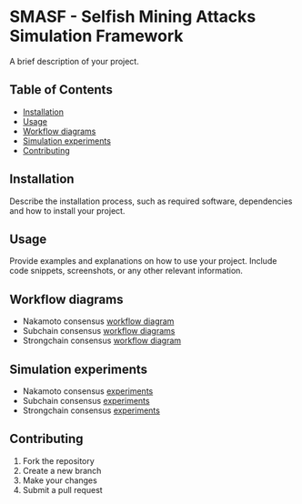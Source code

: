 # SMASF - Selfish Mining Attacks Simulation Framework

A brief description of your project.

## Table of Contents

- [Installation](#installation)
- [Usage](#usage)
- [Workflow diagrams](#workflow-diagrams)
- [Simulation experiments](#simulation-experiments)
- [Contributing](#contributing)

## Installation

Describe the installation process, such as required software, dependencies
and how to install your project.

## Usage

Provide examples and explanations on how to use your project.
Include code snippets, screenshots, or any other relevant information.

## Workflow diagrams

- Nakamoto consensus [workflow diagram](https://miro.com/app/board/uXjVMeBFZw8=/?share_link_id=254956633663)
- Subchain consensus [workflow diagrams](https://miro.com/app/board/uXjVMaBHSA8=/?share_link_id=48031802517)
- Strongchain consensus [workflow diagram](https://miro.com/app/board/uXjVMZA5Qwk=/?share_link_id=74039294125)

## Simulation experiments

- Nakamoto consensus [experiments](https://docs.google.com/spreadsheets/d/1r0Z_4taUu02thfOkYR5kpf8HQZtsEOo_rOAvAe1AEfY/edit?usp=sharing)
- Subchain consensus [experiments](https://docs.google.com/spreadsheets/d/1a80sRPVeCZLRKrEKM773YdYKN81VQ0mvEjrtVyps9TE/edit?usp=sharing)
- Strongchain consensus [experiments](https://docs.google.com/spreadsheets/d/11LNUFQWlYa0BoNCNpiqozMAT0ijv4Eowrk6TKHE95MM/edit?usp=sharing)

## Contributing

1. Fork the repository
2. Create a new branch
3. Make your changes
4. Submit a pull request
